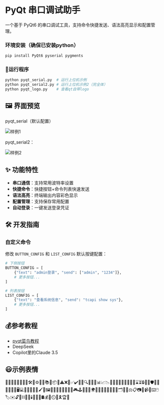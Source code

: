 
# PyQt 串口调试助手

一个基于 PyQt6 的串口调试工具，支持命令快捷发送、语法高亮显示和配置管理。

### 环境安装（确保已安装python）
```bash
pip install PyQt6 pyserial pygments
```

### 🎯运行程序
```bash
python pyqt_serial.py  # 运行上位机示例
python pyqt_serial2.py # 运行上位机示例2（完全体）
python pyqt_logo.py    # 查看qt自带logo
```

## 🖼️ 界面预览

 pyqt_serial（默认配置）
 
 ![样例1](https://github.com/user-attachments/assets/3a8379c2-3023-4ebf-be42-eb35bf4bb3c9) 
 
 pyqt_serial2：
 
 ![样例2](https://github.com/user-attachments/assets/2e7b23a2-27e9-4987-bb95-2db7c35966af)

## ✨ 功能特性

- **串口通信**：支持常用波特率设置
- **快捷命令**：快捷按钮+命令列表快速发送
- **语法高亮**：终端输出内容彩色显示
- **配置管理**：支持保存常用配置
- **自动登录**：一键发送登录凭证

## 🛠️ 开发指南

### 自定义命令
修改 `BUTTON_CONFIG` 和 `LIST_CONFIG` 默认按键配置：

```python
# 下侧按钮
BUTTON_CONFIG = [
    {"text": "admin登录", "send": ["admin", "1234"]},
    # 更多按钮...
]

# 列表按钮
LIST_CONFIG = [
    {"text": "查看系统信息", "send": "tcapi show sys"},
    # 更多按钮...
]
```

## 💰参考教程
- [pyqt菜鸟教程](https://www.w3ccoo.com/pyqt/)
- DeepSeek
- Copilot里的Claude 3.5

## 😃示例表情
🚀🎯✨🌟📂📄📁📝🛠🔧⚙️🔨🔗📚📖📦🚨⚠️❌🛑✅✔️🎉🏁🔍🐛🔎💡📊📈📉🧮👥🤝👨‍💻👩‍💻📅⏰⌛⏳🔒🔐🔑🛡️💬📢📣📩🌐📡🖥️💻🔗🔄⏫⏬🎨🖌️🎨🖼️📱📲📶📡📜📃📖📑🎮🕹️🎲🎰🌱🌍🌿🌳🎁🎊🎈📌📍🔖🗂️📏📐⚖️📋📷🎥📹📼⌨️🖱️🏷️✉️🔓🔩⛓️🧰🔦🕯️🔌🔋🧯🛢️💰💎⏲️🎀🎗️🏆🥇
